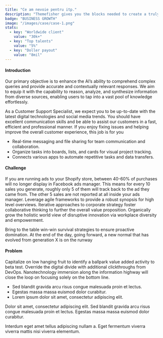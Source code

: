 ```yaml
---
title: "Ce am nevoie pentru itp."
description: "Themefisher gives you the blocks needed to create a truly professional website for your SaaS."
badge: "BUSINESS GROWTH"
image: "/images/case/case-1.png"
stats:
  - key: "Worldwide client"
    value: "30k+"
  - key: "Top talents"
    value: "5%"
  - key: "Doller payout"
    value: "8mil"
---
```


#### Introduction

Our primary objective is to enhance the AI’s ability to comprehend complex queries and provide accurate and contextually relevant responses. We aim to equip it with the capability to reason, analyze, and synthesize information from diverse sources, enabling users to tap into a vast pool of knowledge effortlessly.

As a Customer Support Specialist, we expect you to be up-to-date with the latest digital technologies and social media trends. You should have excellent communication skills and be able to assist our customers in a fast, efficient and professional manner. If you enjoy fixing issues and helping improve the overall customer experience, this job is for you

- Real-time messaging and file sharing for team communication and collaboration.
- Organize tasks into boards, lists, and cards for visual project tracking.
- Connects various apps to automate repetitive tasks and data transfers.

#### Challenge

If you are running ads to your Shopify store, between 40-60% of purchases will no longer display in Facebook ads manager. This means for every 10 sales you generate, roughly only 5 of them will track back to the ad they came from. The other 5 sales are not reported at all inside your ads manager. Leverage agile frameworks to provide a robust synopsis for high level overviews. Iterative approaches to corporate strategy foster collaborative thinking to further the overall value proposition. Organically grow the holistic world view of disruptive innovation via workplace diversity and empowerment.

Bring to the table win-win survival strategies to ensure proactive domination. At the end of the day, going forward, a new normal that has evolved from generation X is on the runway

#### Problem

Capitalize on low hanging fruit to identify a ballpark value added activity to beta test. Override the digital divide with additional clickthroughs from DevOps. Nanotechnology immersion along the information highway will close the loop on focusing solely on the bottom line.

- Sed blandit gravida arcu risus congue malesuada proin et lectus.
- Egestas massa massa euismod dolor curabitur.
- Lorem ipsum dolor sit amet, consectetur adipiscing elit.

Dolor sit amet, consectetur adipiscing elit. Sed blandit gravida arcu risus congue malesuada proin et lectus. Egestas massa massa euismod dolor curabitur.

Interdum eget amet tellus adipiscing nullam a. Eget fermentum viverra viverra mattis nisi viverra elementum.
